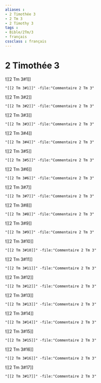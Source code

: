 ```yaml
---
aliases : 
- 2 Timothée 3
- 2 Tm 3
- 2 Timothy 3
tags : 
- Bible/2Tm/3
- français
cssclass : français
---
```


# 2 Timothée 3

![[2 Tm 3#1]]

```query
"[[2 Tm 3#1]]" -file:"Commentaire 2 Tm 3"
```

![[2 Tm 3#2]]

```query
"[[2 Tm 3#2]]" -file:"Commentaire 2 Tm 3"
```

![[2 Tm 3#3]]

```query
"[[2 Tm 3#3]]" -file:"Commentaire 2 Tm 3"
```

![[2 Tm 3#4]]

```query
"[[2 Tm 3#4]]" -file:"Commentaire 2 Tm 3"
```

![[2 Tm 3#5]]

```query
"[[2 Tm 3#5]]" -file:"Commentaire 2 Tm 3"
```

![[2 Tm 3#6]]

```query
"[[2 Tm 3#6]]" -file:"Commentaire 2 Tm 3"
```

![[2 Tm 3#7]]

```query
"[[2 Tm 3#7]]" -file:"Commentaire 2 Tm 3"
```

![[2 Tm 3#8]]

```query
"[[2 Tm 3#8]]" -file:"Commentaire 2 Tm 3"
```

![[2 Tm 3#9]]

```query
"[[2 Tm 3#9]]" -file:"Commentaire 2 Tm 3"
```

![[2 Tm 3#10]]

```query
"[[2 Tm 3#10]]" -file:"Commentaire 2 Tm 3"
```

![[2 Tm 3#11]]

```query
"[[2 Tm 3#11]]" -file:"Commentaire 2 Tm 3"
```

![[2 Tm 3#12]]

```query
"[[2 Tm 3#12]]" -file:"Commentaire 2 Tm 3"
```

![[2 Tm 3#13]]

```query
"[[2 Tm 3#13]]" -file:"Commentaire 2 Tm 3"
```

![[2 Tm 3#14]]

```query
"[[2 Tm 3#14]]" -file:"Commentaire 2 Tm 3"
```

![[2 Tm 3#15]]

```query
"[[2 Tm 3#15]]" -file:"Commentaire 2 Tm 3"
```

![[2 Tm 3#16]]

```query
"[[2 Tm 3#16]]" -file:"Commentaire 2 Tm 3"
```

![[2 Tm 3#17]]

```query
"[[2 Tm 3#17]]" -file:"Commentaire 2 Tm 3"
```

